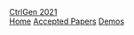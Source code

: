 <div class="header">
  <a class="logo" href="https://ctrlgenworkshop.github.io/">CtrlGen 2021</a>
  <div class="header-right">
    <a class="active" href="https://ctrlgenworkshop.github.io/">Home</a>
    <a href="https://ctrlgenworkshop.github.io/accepted_papers.html">Accepted Papers</a>
    <a href="https://ctrlgenworkshop.github.io/accepted_demos.html">Demos</a>
  </div>
</div>

<head>
<meta http-equiv="Content-Type" content="text/html; charset=UTF-8">
  <meta name="viewport" content="“width=800”">
</head>
